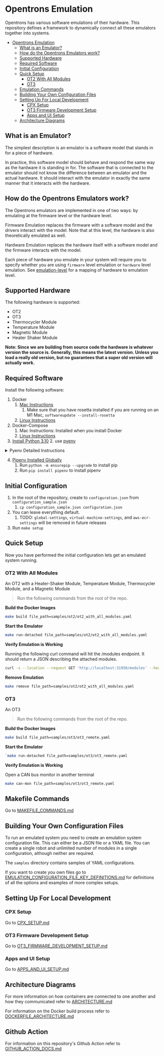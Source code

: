 # Opentrons Emulation

Opentrons has various software emulations of their hardware. This repository defines a framework to dynamically connect
all these emulators together into systems.

- [Opentrons Emulation](#opentrons-emulation)
    - [What is an Emulator?](#what-is-an-emulator-)
    - [How do the Opentrons Emulators work?](#how-do-the-opentrons-emulators-work-)
    - [Supported Hardware](#supported-hardware)
    - [Required Software](#required-software)
    - [Initial Configuration](#initial-configuration)
    - [Quick Setup](#quick-setup)
        - [OT2 With All Modules](#ot2-with-all-modules)
        - [OT3](#ot3)
    - [Emulation Commands](#emulation-commands)
    - [Building Your Own Configuration Files](#building-your-own-configuration-files)
    - [Setting Up For Local Development](#setting-up-for-local-development)
        - [CPX Setup](#cpx-setup)
        - [OT3 Firmware Development Setup](#ot3-firmware-development-setup)
        - [Apps and UI Setup](#apps-and-ui-setup)
    - [Architecture Diagrams](#architecture-diagrams)

## What is an Emulator?

The simplest description is an emulator is a software model that stands in for a piece of hardware.

In practice, this software model should behave and respond the same way as the hardware it is standing in for. The
software that is connected to the emulator should not know the difference between an emulator and the actual hardware.
It should interact with the emulator in exactly the same manner that it interacts with the hardware.

## How do the Opentrons Emulators work?

The Opentrons emulators are implemented in one of two ways: by emulating at the firmware level or the hardware level.

Firmware Emulation replaces the firmware with a software model and the drivers interact with the model. Note that at
this level, the hardware is also theoretically emulated as well.

Hardware Emulation replaces the hardware itself with a software model and the firmware interacts with the model.

Each piece of hardware you emulate in your system will require you to specify whether you are using `firmware` level
emulation or `hardware` level emulation. See [emulation-level](#emulation-level) for a mapping of hardware to emulation
level.

## Supported Hardware

The following hardware is supported:

- OT2
- OT3
- Thermocycler Module
- Temperature Module
- Magnetic Module
- Heater Shaker Module

**Note: Since we are building from source code the hardware is whatever version the source is. Generally, this means the
latest version. Unless you load a really old version, but no guarantees that a super old version will actually work.**

## Required Software

Install the following software:

1. Docker
    1. [Mac Instructions](https://docs.docker.com/desktop/mac/install/)
        1. Make sure that you have rosetta installed if you are running on an M1 Mac, `softwareupdate --install-rosetta`
    1. [Linux Instructions](https://docs.docker.com/engine/install/#server)
1. Docker-Compose
    1. Mac Instructions: Installed when you install Docker
    1. [Linux Instructions](https://docs.docker.com/compose/install/)
1. [Install Python 3.10](https://www.python.org/downloads/)
   2\. use [pyenv](https://github.com/pyenv/pyenv)

<details>
   <summary>Pyenv Detailed Instructions</summary>

**Setup (Mac)**

1. Navigate to [pyenv docs](https://github.com/pyenv/pyenv)
    1. [Install pyenv using brew](https://github.com/pyenv/pyenv#homebrew-in-macos)
    1. Go to [Basic Github Checkout](https://github.com/pyenv/pyenv#basic-github-checkout) in the pyenv README
    1. Go to Step 2 `Configure your shell's enviornment for Pyenv`
    1. Scroll down to `For Zsh:` section.
    1. Run the `MacOS, if Pyenv is installed with Homebrew` instructions
    1. Restart your terminal
    1. Install [Python Build Dependencies](https://github.com/pyenv/pyenv/wiki#suggested-build-environment)
    1. Pyenv is now ready to use

**Setup (Linux)**

1. Navigate to [pyenv docs](https://github.com/pyenv/pyenv)
    1. Follow instructions for [Basic Github Checkout](https://github.com/pyenv/pyenv#basic-github-checkout) in the
       pyenv README
        1. In step 2, follow `For Bash` instructions
    1. Restart your terminal
    1. Install [Python Build Dependencies](https://github.com/pyenv/pyenv/wiki#suggested-build-environment)
    1. Pyenv is now ready to use

**Installing Python**

1. Run `pyenv install --list` to get a list of all available Python versions.
    1. Choose the latest 3.10 version. For the purpose of this document we will say the latest version is `3.10.2`
    1. Run `pyenv install 3.10.2` to install Python
    1. Run `pyenv global 3.10.2`  to set the system version to 3.10.2
    1. Verify that you are running the correct Python version by running `pyenv version`
        1. It should say `3.10.2` (set by /something/something/something/pyenv/version)

**Troubleshooting**

_Problem_

When trying to run `pyenv install 3.10.x` you get

```bash
✘ Failed... Something went wrong... python-build: definition not found: 3.10.2
```

_Soulution_

You need to update pyenv. Follow [these](https://github.com/pyenv/pyenv#upgrading) instructions. Then try again.

</details>

4. [Pipenv Installed Globally](https://pipenv.pypa.io/en/latest/install/#installing-pipenv)
    1. Run `python -m ensurepip --upgrade` to install pip
    1. Run `pip install pipenv` to install pipenv

## Initial Configuration

1. In the root of the repository, create to `configuration.json` from `configuration_sample.json`
    1. `cp configuration_sample.json configuration.json`
1. You can leave everything default.
    1. TODO: `global-settings`, `virtual-machine-settings`, and `aws-ecr-settings` will be removed in future releases
1. Run `make setup`

## Quick Setup

Now you have performed the initial configuration lets get an emulated system running.

### OT2 With All Modules

An OT2 with a Heater-Shaker Module, Temperature Module, Thermocycler Module, and a Magnetic Module

> Run the following commands from the root of the repo.

**Build the Docker Images**

```bash
make build file_path=samples/ot2/ot2_with_all_modules.yaml
```

**Start the Emulator**

```bash
make run-detached file_path=samples/ot2/ot2_with_all_modules.yaml
```

**Verify Emulation is Working**

Running the following curl command will hit the /modules endpoint. It should return a JSON describing the attached
modules.

```bash
curl -s --location --request GET 'http://localhost:31950/modules' --header 'opentrons-version: *' | json_pp -json_opt pretty,canonical
```

**Remove Emulation**

```bash
make remove file_path=samples/ot2/ot2_with_all_modules.yaml
```

### OT3

An OT3

> Run the following commands from the root of the repo.

**Build the Docker Images**

```bash
make build file_path=samples/ot3/ot3_remote.yaml
```

**Start the Emulator**

```bash
`make run-detached file_path=samples/ot3/ot3_remote.yaml
```

**Verify Emulation is Working**

Open a CAN bus monitor in another terminal

```bash
make can-mon file_path=samples/ot3/ot3_remote.yaml
```

## Makefile Commands

Go to [MAKEFILE_COMMANDS.md](https://github.com/Opentrons/opentrons-emulation/blob/main/docs/MAKEFILE_COMMANDS.md)

## Building Your Own Configuration Files

To run an emulated system you need to create an emulation system configuration file. This can either be a JSON file or a
YAML file. You can create a single robot and unlimited number of modules in a single configuration, although neither are
required.

The `samples` directory contains samples of YAML configurations.

If you want to create you own files go
to [EMULATION_CONFIGURATION_FILE_KEY_DEFINITIONS.md](https://github.com/Opentrons/opentrons-emulation/blob/main/docs/EMULATION_CONFIGURATION_FILE_KEY_DEFINITIONS.md)
for definitions of all the options and examples of more complex setups.

## Setting Up For Local Development

### CPX Setup

Go to [CPX_SETUP.md](https://github.com/Opentrons/opentrons-emulation/blob/main/docs/team_specific_setup/CPX_SETUP.md)

### OT3 Firmware Development Setup

Go
to [OT3_FIRMWARE_DEVELOPMENT_SETUP.md](https://github.com/Opentrons/opentrons-emulation/blob/main/docs/team_specific_setup/OT3_FIRMWARE_DEVELOPMENT_SETUP.md)

### Apps and UI Setup

Go
to [APPS_AND_UI_SETUP.md](https://github.com/Opentrons/opentrons-emulation/blob/main/docs/team_specific_setup/APPS_AND_UI_SETUP.md)

## Architecture Diagrams

For more information on how containers are connected to one another and how they communicated refer to
[ARCHITECTURE.md](https://github.com/Opentrons/opentrons-emulation/blob/main/docs/ARCHITECTURE.md)

For information on the Docker build process refer
to [DOCKERFILE_ARCHITECTURE.md](https://github.com/Opentrons/opentrons-emulation/blob/main/docs/DOCKERFILE_ARCHITECTURE.md)

## Github Action

For information on this repository's Github Action refer
to [GITHUB_ACTION_DOCS.md](https://github.com/Opentrons/opentrons-emulation/blob/main/docs/GITHUB_ACTION_DOCS.md)
